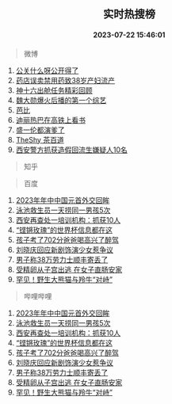 <div align="center"><h2>实时热搜榜</h2><h4>2023-07-22 15:46:01</h4></div>

> 微博  

1. [公关什么呀公开得了](https://s.weibo.com/weibo?q=%23%E5%85%AC%E5%85%B3%E4%BB%80%E4%B9%88%E5%91%80%E5%85%AC%E5%BC%80%E5%BE%97%E4%BA%86%23&t=31&band_rank=1&Refer=top)<br />
2. [药店误卖禁用药致38岁产妇流产](https://s.weibo.com/weibo?q=%23%E8%8D%AF%E5%BA%97%E8%AF%AF%E5%8D%96%E7%A6%81%E7%94%A8%E8%8D%AF%E8%87%B438%E5%B2%81%E4%BA%A7%E5%A6%87%E6%B5%81%E4%BA%A7%23&t=31&band_rank=2&Refer=top)<br />
3. [神十六出舱任务精彩回顾](https://s.weibo.com/weibo?q=%23%E7%A5%9E%E5%8D%81%E5%85%AD%E5%87%BA%E8%88%B1%E4%BB%BB%E5%8A%A1%E7%B2%BE%E5%BD%A9%E5%9B%9E%E9%A1%BE%23&t=31&band_rank=3&Refer=top)<br />
4. [魏大勋爆火后播的第一个综艺](https://s.weibo.com/weibo?q=%23%E9%AD%8F%E5%A4%A7%E5%8B%8B%E7%88%86%E7%81%AB%E5%90%8E%E6%92%AD%E7%9A%84%E7%AC%AC%E4%B8%80%E4%B8%AA%E7%BB%BC%E8%89%BA%23&t=31&band_rank=4&Refer=top)<br />
5. [芭比](https://s.weibo.com/weibo?q=%E8%8A%AD%E6%AF%94&t=31&band_rank=5&Refer=top)<br />
6. [迪丽热巴在高铁上看书](https://s.weibo.com/weibo?q=%23%E8%BF%AA%E4%B8%BD%E7%83%AD%E5%B7%B4%E5%9C%A8%E9%AB%98%E9%93%81%E4%B8%8A%E7%9C%8B%E4%B9%A6%23&t=31&band_rank=6&Refer=top)<br />
7. [盛一伦都演爹了](https://s.weibo.com/weibo?q=%23%E7%9B%9B%E4%B8%80%E4%BC%A6%E9%83%BD%E6%BC%94%E7%88%B9%E4%BA%86%23&t=31&band_rank=7&Refer=top)<br />
8. [TheShy 茶百道](https://s.weibo.com/weibo?q=TheShy%20%E8%8C%B6%E7%99%BE%E9%81%93&t=31&band_rank=8&Refer=top)<br />
9. [西安警方抓获造假回流生嫌疑人10名](https://s.weibo.com/weibo?q=%23%E8%A5%BF%E5%AE%89%E8%AD%A6%E6%96%B9%E6%8A%93%E8%8E%B7%E9%80%A0%E5%81%87%E5%9B%9E%E6%B5%81%E7%94%9F%E5%AB%8C%E7%96%91%E4%BA%BA10%E5%90%8D%23&t=31&band_rank=9&Refer=top)<br />

> 知乎  


> 百度  

1. [2023年年中中国元首外交回眸](https://www.baidu.com/s?wd=2023%E5%B9%B4%E5%B9%B4%E4%B8%AD%E4%B8%AD%E5%9B%BD%E5%85%83%E9%A6%96%E5%A4%96%E4%BA%A4%E5%9B%9E%E7%9C%B8&sa=fyb_news&rsv_dl=fyb_news)<br />
2. [泳池救生员一天捞同一男孩5次](https://www.baidu.com/s?wd=%E6%B3%B3%E6%B1%A0%E6%95%91%E7%94%9F%E5%91%98%E4%B8%80%E5%A4%A9%E6%8D%9E%E5%90%8C%E4%B8%80%E7%94%B7%E5%AD%A95%E6%AC%A1&sa=fyb_news&rsv_dl=fyb_news)<br />
3. [西安再查处一培训机构：抓获10人](https://www.baidu.com/s?wd=%E8%A5%BF%E5%AE%89%E5%86%8D%E6%9F%A5%E5%A4%84%E4%B8%80%E5%9F%B9%E8%AE%AD%E6%9C%BA%E6%9E%84%EF%BC%9A%E6%8A%93%E8%8E%B710%E4%BA%BA&sa=fyb_news&rsv_dl=fyb_news)<br />
4. [“铿锵玫瑰”的世界杯信息都在这](https://www.baidu.com/s?wd=%E2%80%9C%E9%93%BF%E9%94%B5%E7%8E%AB%E7%91%B0%E2%80%9D%E7%9A%84%E4%B8%96%E7%95%8C%E6%9D%AF%E4%BF%A1%E6%81%AF%E9%83%BD%E5%9C%A8%E8%BF%99&sa=fyb_news&rsv_dl=fyb_news)<br />
5. [孩子考了702分爸爸喝高兴了醉驾](https://www.baidu.com/s?wd=%E5%AD%A9%E5%AD%90%E8%80%83%E4%BA%86702%E5%88%86%E7%88%B8%E7%88%B8%E5%96%9D%E9%AB%98%E5%85%B4%E4%BA%86%E9%86%89%E9%A9%BE&sa=fyb_news&rsv_dl=fyb_news)<br />
6. [刘晓庆回应新剧饰演少女惹争议](https://www.baidu.com/s?wd=%E5%88%98%E6%99%93%E5%BA%86%E5%9B%9E%E5%BA%94%E6%96%B0%E5%89%A7%E9%A5%B0%E6%BC%94%E5%B0%91%E5%A5%B3%E6%83%B9%E4%BA%89%E8%AE%AE&sa=fyb_news&rsv_dl=fyb_news)<br />
7. [男子称38万劳力士顺丰寄丢了](https://www.baidu.com/s?wd=%E7%94%B7%E5%AD%90%E7%A7%B038%E4%B8%87%E5%8A%B3%E5%8A%9B%E5%A3%AB%E9%A1%BA%E4%B8%B0%E5%AF%84%E4%B8%A2%E4%BA%86&sa=fyb_news&rsv_dl=fyb_news)<br />
8. [受精卵从子宫出逃 在女子直肠安家](https://www.baidu.com/s?wd=%E5%8F%97%E7%B2%BE%E5%8D%B5%E4%BB%8E%E5%AD%90%E5%AE%AB%E5%87%BA%E9%80%83+%E5%9C%A8%E5%A5%B3%E5%AD%90%E7%9B%B4%E8%82%A0%E5%AE%89%E5%AE%B6&sa=fyb_news&rsv_dl=fyb_news)<br />
9. [罕见！野生大熊猫与羚牛“对峙”](https://www.baidu.com/s?wd=%E7%BD%95%E8%A7%81%EF%BC%81%E9%87%8E%E7%94%9F%E5%A4%A7%E7%86%8A%E7%8C%AB%E4%B8%8E%E7%BE%9A%E7%89%9B%E2%80%9C%E5%AF%B9%E5%B3%99%E2%80%9D&sa=fyb_news&rsv_dl=fyb_news)<br />

> 哔哩哔哩  

1. [2023年年中中国元首外交回眸](https://www.baidu.com/s?wd=2023%E5%B9%B4%E5%B9%B4%E4%B8%AD%E4%B8%AD%E5%9B%BD%E5%85%83%E9%A6%96%E5%A4%96%E4%BA%A4%E5%9B%9E%E7%9C%B8&sa=fyb_news&rsv_dl=fyb_news)<br />
2. [泳池救生员一天捞同一男孩5次](https://www.baidu.com/s?wd=%E6%B3%B3%E6%B1%A0%E6%95%91%E7%94%9F%E5%91%98%E4%B8%80%E5%A4%A9%E6%8D%9E%E5%90%8C%E4%B8%80%E7%94%B7%E5%AD%A95%E6%AC%A1&sa=fyb_news&rsv_dl=fyb_news)<br />
3. [西安再查处一培训机构：抓获10人](https://www.baidu.com/s?wd=%E8%A5%BF%E5%AE%89%E5%86%8D%E6%9F%A5%E5%A4%84%E4%B8%80%E5%9F%B9%E8%AE%AD%E6%9C%BA%E6%9E%84%EF%BC%9A%E6%8A%93%E8%8E%B710%E4%BA%BA&sa=fyb_news&rsv_dl=fyb_news)<br />
4. [“铿锵玫瑰”的世界杯信息都在这](https://www.baidu.com/s?wd=%E2%80%9C%E9%93%BF%E9%94%B5%E7%8E%AB%E7%91%B0%E2%80%9D%E7%9A%84%E4%B8%96%E7%95%8C%E6%9D%AF%E4%BF%A1%E6%81%AF%E9%83%BD%E5%9C%A8%E8%BF%99&sa=fyb_news&rsv_dl=fyb_news)<br />
5. [孩子考了702分爸爸喝高兴了醉驾](https://www.baidu.com/s?wd=%E5%AD%A9%E5%AD%90%E8%80%83%E4%BA%86702%E5%88%86%E7%88%B8%E7%88%B8%E5%96%9D%E9%AB%98%E5%85%B4%E4%BA%86%E9%86%89%E9%A9%BE&sa=fyb_news&rsv_dl=fyb_news)<br />
6. [刘晓庆回应新剧饰演少女惹争议](https://www.baidu.com/s?wd=%E5%88%98%E6%99%93%E5%BA%86%E5%9B%9E%E5%BA%94%E6%96%B0%E5%89%A7%E9%A5%B0%E6%BC%94%E5%B0%91%E5%A5%B3%E6%83%B9%E4%BA%89%E8%AE%AE&sa=fyb_news&rsv_dl=fyb_news)<br />
7. [男子称38万劳力士顺丰寄丢了](https://www.baidu.com/s?wd=%E7%94%B7%E5%AD%90%E7%A7%B038%E4%B8%87%E5%8A%B3%E5%8A%9B%E5%A3%AB%E9%A1%BA%E4%B8%B0%E5%AF%84%E4%B8%A2%E4%BA%86&sa=fyb_news&rsv_dl=fyb_news)<br />
8. [受精卵从子宫出逃 在女子直肠安家](https://www.baidu.com/s?wd=%E5%8F%97%E7%B2%BE%E5%8D%B5%E4%BB%8E%E5%AD%90%E5%AE%AB%E5%87%BA%E9%80%83+%E5%9C%A8%E5%A5%B3%E5%AD%90%E7%9B%B4%E8%82%A0%E5%AE%89%E5%AE%B6&sa=fyb_news&rsv_dl=fyb_news)<br />
9. [罕见！野生大熊猫与羚牛“对峙”](https://www.baidu.com/s?wd=%E7%BD%95%E8%A7%81%EF%BC%81%E9%87%8E%E7%94%9F%E5%A4%A7%E7%86%8A%E7%8C%AB%E4%B8%8E%E7%BE%9A%E7%89%9B%E2%80%9C%E5%AF%B9%E5%B3%99%E2%80%9D&sa=fyb_news&rsv_dl=fyb_news)<br />
